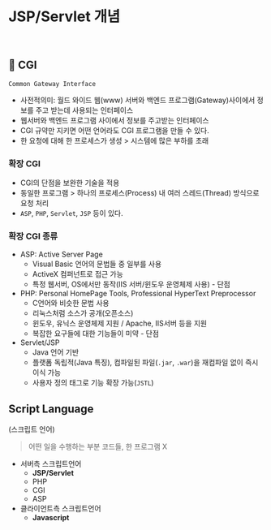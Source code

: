 # JSP/Servlet 개념

<br>

## 🔖 CGI

`Common Gateway Interface`
- 사전적의미: 월드 와이드 웹(www) 서버와 백엔드 프로그램(Gateway)사이에서 정보를 주고 받는데 사용되는 인터페이스
- 웹서버와 백엔드 프로그램 사이에서 정보를 주고받는 인터페이스
- CGI 규약만 지키면 어떤 언어라도 CGI 프로그램을 만들 수 있다.
- 한 요청에 대해 한 프로세스가 생성 > 시스템에 많은 부하를 초래

### 확장 CGI

- CGI의 단점을 보완한 기술을 적용
- 동일한 프로그램 > 하나의 프로세스(Process) 내 여러 스레드(Thread) 방식으로 요청 처리
- `ASP`, `PHP`, `Servlet`, `JSP` 등이 있다.

### 확장 CGI 종류

- ASP: Active Server Page
  - Visual Basic 언어의 문법들 중 일부를 사용
  - ActiveX 컴퍼넌트로 접근 가능
  - 특정 웹서버, OS에서만 동작(IIS 서버/윈도우 운영체제 사용) - 단점
- PHP: Personal HomePage Tools, Professional HyperText Preprocessor
  - C언어와 비슷한 문법 사용
  - 리눅스처럼 소스가 공개(오픈소스)
  - 윈도우, 유닉스 운영체제 지원 / Apache, IIS서버 등을 지원
  - 복잡한 요구들에 대한 기능들이 미약 - 단점
- Servlet/JSP
  - Java 언어 기반
  - 플랫폼 독립적(Java 특징), 컴파일된 파일(`.jar`, `.war`)을 재컴파일 없이 즉시 이식 가능
  - 사용자 정의 태그로 기능 확장 가능(`JSTL`)

## Script Language

(스크립트 언어)  
> 어떤 일을 수행하는 부분 코드들, 한 프로그램 X  

- 서버측 스크립트언어
  - **JSP/Servlet**
  - PHP
  - CGI
  - ASP
- 클라이언트측 스크립트언어
  - **Javascript**

